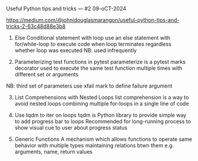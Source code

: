 Useful Python tips and tricks — #2
09-oCT-2024

https://medium.com/@johnidouglasmarangon/useful-python-tips-and-tricks-2-63c48d88e3b8


01. Else Conditional statement with loop
use an else statement with for/while-loop to execute code when loop terminates
regardless whether loop was executed
NB: used infrequently


02. Parameterizing test functions in pytest
parameterize is a pytest marks decorator used to execute the same test
function multiple times with different set or arguments

NB: third set of parameters use xfail mark to define failure argument


03. List Comprehensions with Nested Loops
list comprehension is a way to avoid nested loops combining multiple
for-loops in a single line of code


04. Use tqdm to iter on loops
tqdm is Python library to provide simple way to add progress bar to loops
Recommended for long-running process to show visual cue to user about progress status


05. Generic Functions
A mechanism which allows functions to operate same behavior with multiple types
maintaining relations btwn them e.g. arguments, name, return values